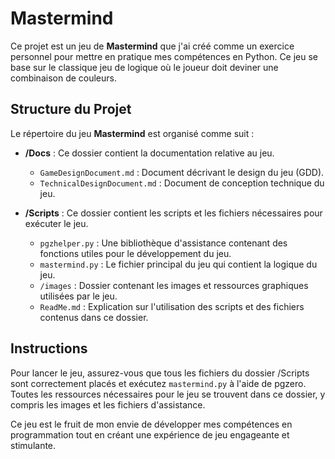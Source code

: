 # Mastermind

Ce projet est un jeu de **Mastermind** que j'ai créé comme un exercice personnel pour mettre en pratique mes compétences en Python. Ce jeu se base sur le classique jeu de logique où le joueur doit deviner une combinaison de couleurs.

## Structure du Projet

Le répertoire du jeu **Mastermind** est organisé comme suit :

- **/Docs** : Ce dossier contient la documentation relative au jeu.
  - `GameDesignDocument.md` : Document décrivant le design du jeu (GDD).
  - `TechnicalDesignDocument.md` : Document de conception technique du jeu.
  
- **/Scripts** : Ce dossier contient les scripts et les fichiers nécessaires pour exécuter le jeu.
  - `pgzhelper.py` : Une bibliothèque d'assistance contenant des fonctions utiles pour le développement du jeu.
  - `mastermind.py` : Le fichier principal du jeu qui contient la logique du jeu.
  - `/images` : Dossier contenant les images et ressources graphiques utilisées par le jeu.
  - `ReadMe.md` : Explication sur l'utilisation des scripts et des fichiers contenus dans ce dossier.

## Instructions

Pour lancer le jeu, assurez-vous que tous les fichiers du dossier /Scripts sont correctement placés et exécutez `mastermind.py` à l'aide de pgzero. Toutes les ressources nécessaires pour le jeu se trouvent dans ce dossier, y compris les images et les fichiers d'assistance.

Ce jeu est le fruit de mon envie de développer mes compétences en programmation tout en créant une expérience de jeu engageante et stimulante.

